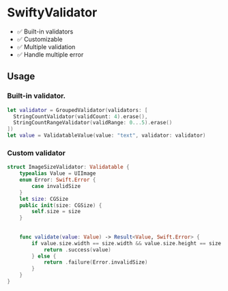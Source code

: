 # SwiftyValidator

- ✅ Built-in validators
- ✅ Customizable
- ✅ Multiple validation
- ✅ Handle multiple error

## Usage

### Built-in validator.

```swift
let validator = GroupedValidator(validators: [
  StringCountValidator(validCount: 4).erase(),
  StringCountRangeValidator(validRange: 0...5).erase()
])
let value = ValidatableValue(value: "text", validator: validator)
```

### Custom validator

```swift
struct ImageSizeValidator: Validatable {
    typealias Value = UIImage
    enum Error: Swift.Error {
        case invalidSize
    }
    let size: CGSize
    public init(size: CGSize) {
        self.size = size
    }
    
    
    func validate(value: Value) -> Result<Value, Swift.Error> {
        if value.size.width == size.width && value.size.height == size.height {
            return .success(value)
        } else {
            return .failure(Error.invalidSize)
        }
    }
}
```
